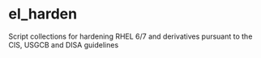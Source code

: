 # el_harden
Script collections for hardening RHEL 6/7 and derivatives pursuant to the CIS, USGCB and DISA guidelines 
